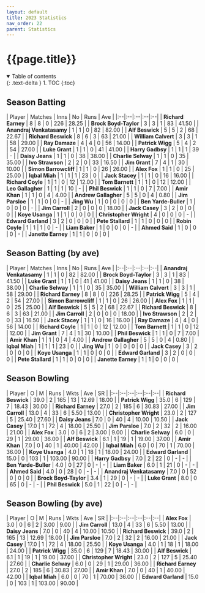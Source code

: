 ```yaml
---
layout: default
title: 2023 Statistics
nav_order: 22
parent: Statistics
---
```


# {{page.title}}

<details open markdown="block">
  <summary>
    Table of contents
  </summary>
  {: .text-delta }
1. TOC
{:toc}
</details>

## Season Batting

| Player | Matches | Inns | No | Runs | Ave |
|:--|:--|:--|:--|:--|
| **Richard Earney** | 8 | 8 | 0 | 226 | 28.25 |
| **Brock Boyd-Taylor** | 3 | 3 | 1 | 83 | 41.50 |
| **Anandraj Venkatasamy** | 1 | 1 | 0 | 82 | 82.00 |
| **Alf Beswick** | 5 | 5 | 2 | 68 | 22.67 |
| **Richard Beswick** | 8 | 6 | 3 | 63 | 21.00 |
| **William Calvert** | 3 | 3 | 1 | 58 | 29.00 |
| **Ray Damaze** | 4 | 4 | 0 | 56 | 14.00 |
| **Patrick Wigg** | 5 | 4 | 2 | 54 | 27.00 |
| **Luke Grant** | 1 | 1 | 0 | 41 | 41.00 |
| **Harry Gadbsy** | 1 | 1 | 1 | 39 | - |
| **Daisy Jeans** | 1 | 1 | 0 | 38 | 38.00 |
| **Charlie Selway** | 1 | 1 | 0 | 35 | 35.00 |
| **Ivo Strawson** | 2 | 2 | 0 | 33 | 16.50 |
| **Jim Grant** | 7 | 4 | 1 | 30 | 10.00 |
| **Simon Barrowcliff** | 1 | 1 | 0 | 26 | 26.00 |
| **Alex Fox** | 1 | 1 | 0 | 25 | 25.00 |
| **Iqbal Miah** | 1 | 1 | 1 | 23 | 0 |
| **Jack Stacey** | 1 | 1 | 0 | 16 | 16.00 |
| **Richard Coyle** | 1 | 1 | 0 | 12 | 12.00 |
| **Tom Barnett** | 1 | 1 | 0 | 12 | 12.00 |
| **Leo Gallagher** | 1 | 1 | 1 | 10 | - |
| **Phil Beswick** | 1 | 1 | 0 | 7 | 7.00 |
| **Amir Khan** | 1 | 1 | 0 | 4 | 4.00 |
| **Andrew Gallagher** | 5 | 5 | 0 | 4 | 0.80 |
| **Jim Parsloe** | 1 | 1 | 0 | 0 | - |
| **Jing Wu** | 1 | 0 | 0 | 0 | 0 |
| **Ben Yarde-Buller** | 1 | 0 | 0 | 0 | - |
| **Jim Carroll** | 2 | 0 | 0 | 0 | 18.00 |
| **Jack Casey** | 3 | 2 | 0 | 0 | 0 |
| **Koye Usanga** | 1 | 1 | 0 | 0 | 0 |
| **Christopher Wright** | 4 | 0 | 0 | 0 | - |
| **Edward Garland** | 3 | 2 | 0 | 0 | 0 |
| **Pete Stallard** | 1 | 1 | 0 | 0 | 0 |
| **Robin Coyle** | 1 | 1 | 1 | 0 | - |
| **Liam Baker** | 1 | 0 | 0 | 0 | - |
| **Ahmed Said** | 1 | 0 | 0 | 0 | - |
| **Janette Earney** | 1 | 1 | 0 | 0 | 0 |

## Season Batting (by ave)

| Player | Matches | Inns | No | Runs | Ave |
|:--|:--|:--|:--|:--|
| **Anandraj Venkatasamy** | 1 | 1 | 0 | 82 | 82.00 |
| **Brock Boyd-Taylor** | 3 | 3 | 1 | 83 | 41.50 |
| **Luke Grant** | 1 | 1 | 0 | 41 | 41.00 |
| **Daisy Jeans** | 1 | 1 | 0 | 38 | 38.00 |
| **Charlie Selway** | 1 | 1 | 0 | 35 | 35.00 |
| **William Calvert** | 3 | 3 | 1 | 58 | 29.00 |
| **Richard Earney** | 8 | 8 | 0 | 226 | 28.25 |
| **Patrick Wigg** | 5 | 4 | 2 | 54 | 27.00 |
| **Simon Barrowcliff** | 1 | 1 | 0 | 26 | 26.00 |
| **Alex Fox** | 1 | 1 | 0 | 25 | 25.00 |
| **Alf Beswick** | 5 | 5 | 2 | 68 | 22.67 |
| **Richard Beswick** | 8 | 6 | 3 | 63 | 21.00 |
| **Jim Carroll** | 2 | 0 | 0 | 0 | 18.00 |
| **Ivo Strawson** | 2 | 2 | 0 | 33 | 16.50 |
| **Jack Stacey** | 1 | 1 | 0 | 16 | 16.00 |
| **Ray Damaze** | 4 | 4 | 0 | 56 | 14.00 |
| **Richard Coyle** | 1 | 1 | 0 | 12 | 12.00 |
| **Tom Barnett** | 1 | 1 | 0 | 12 | 12.00 |
| **Jim Grant** | 7 | 4 | 1 | 30 | 10.00 |
| **Phil Beswick** | 1 | 1 | 0 | 7 | 7.00 |
| **Amir Khan** | 1 | 1 | 0 | 4 | 4.00 |
| **Andrew Gallagher** | 5 | 5 | 0 | 4 | 0.80 |
| **Iqbal Miah** | 1 | 1 | 1 | 23 | 0 |
| **Jing Wu** | 1 | 0 | 0 | 0 | 0 |
| **Jack Casey** | 3 | 2 | 0 | 0 | 0 |
| **Koye Usanga** | 1 | 1 | 0 | 0 | 0 |
| **Edward Garland** | 3 | 2 | 0 | 0 | 0 |
| **Pete Stallard** | 1 | 1 | 0 | 0 | 0 |
| **Janette Earney** | 1 | 1 | 0 | 0 | 0 |

## Season Bowling

| Player | O | M | Runs | Wkts | Ave | SR |
|:--|:--|:--|:--|:--|:--|
| **Richard Beswick** | 39.0 | 2 | 165 | 13 | 12.69 | 18.00 |
| **Patrick Wigg** | 35.0 | 6 | 129 | 7 | 18.43 | 30.00 |
| **Richard Earney** | 27.0 | 2 | 185 | 6 | 30.83 | 27.00 |
| **Jim Carroll** | 13.0 | 4 | 33 | 6 | 5.50 | 13.00 |
| **Christopher Wright** | 23.0 | 2 | 127 | 5 | 25.40 | 27.60 |
| **Daisy Jeans** | 7.0 | 0 | 40 | 4 | 10.00 | 10.50 |
| **Jack Casey** | 17.0 | 1 | 72 | 4 | 18.00 | 25.50 |
| **Jim Parsloe** | 7.0 | 2 | 32 | 2 | 16.00 | 21.00 |
| **Alex Fox** | 3.0 | 0 | 6 | 2 | 3.00 | 9.00 |
| **Charlie Selway** | 6.0 | 0 | 29 | 1 | 29.00 | 36.00 |
| **Alf Beswick** | 6.1 | 1 | 19 | 1 | 19.00 | 37.00 |
| **Amir Khan** | 7.0 | 0 | 40 | 1 | 40.00 | 42.00 |
| **Iqbal Miah** | 6.0 | 0 | 70 | 1 | 70.00 | 36.00 |
| **Koye Usanga** | 4.0 | 1 | 18 | 1 | 18.00 | 24.00 |
| **Edward Garland** | 15.0 | 0 | 103 | 1 | 103.00 | 90.00 |
| **Harry Gadbsy** | 7.0 | 2 | 22 | 0 | - | - |
| **Ben Yarde-Buller** | 4.0 | 0 | 27 | 0 | - | - |
| **Liam Baker** | 6.0 | 1 | 21 | 0 | - | - |
| **Ahmed Said** | 4.0 | 0 | 28 | 0 | - | - |
| **Anandraj Venkatasamy** | 7.0 | 0 | 52 | 0 | 0 | 0 |
| **Brock Boyd-Taylor** | 3.4 | 1 | 29 | 0 | - | - |
| **Luke Grant** | 8.0 | 0 | 65 | 0 | - | - |
| **Phil Beswick** | 5.0 | 1 | 22 | 0 | - | - |

## Season Bowling (by ave)

| Player | O | M | Runs | Wkts | Ave | SR |
|:--|:--|:--|:--|:--|:--|
| **Alex Fox** | 3.0 | 0 | 6 | 2 | 3.00 | 9.00 |
| **Jim Carroll** | 13.0 | 4 | 33 | 6 | 5.50 | 13.00 |
| **Daisy Jeans** | 7.0 | 0 | 40 | 4 | 10.00 | 10.50 |
| **Richard Beswick** | 39.0 | 2 | 165 | 13 | 12.69 | 18.00 |
| **Jim Parsloe** | 7.0 | 2 | 32 | 2 | 16.00 | 21.00 |
| **Jack Casey** | 17.0 | 1 | 72 | 4 | 18.00 | 25.50 |
| **Koye Usanga** | 4.0 | 1 | 18 | 1 | 18.00 | 24.00 |
| **Patrick Wigg** | 35.0 | 6 | 129 | 7 | 18.43 | 30.00 |
| **Alf Beswick** | 6.1 | 1 | 19 | 1 | 19.00 | 37.00 |
| **Christopher Wright** | 23.0 | 2 | 127 | 5 | 25.40 | 27.60 |
| **Charlie Selway** | 6.0 | 0 | 29 | 1 | 29.00 | 36.00 |
| **Richard Earney** | 27.0 | 2 | 185 | 6 | 30.83 | 27.00 |
| **Amir Khan** | 7.0 | 0 | 40 | 1 | 40.00 | 42.00 |
| **Iqbal Miah** | 6.0 | 0 | 70 | 1 | 70.00 | 36.00 |
| **Edward Garland** | 15.0 | 0 | 103 | 1 | 103.00 | 90.00 |